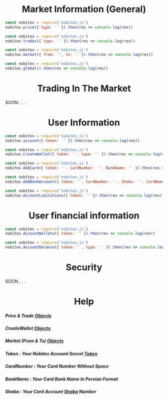 <h1 align="center">Market Information (General)</h1>

```js
const nobitex = require('nobitex.js')
nobitex.price({ type: '' }).then(res => console.log(res))
```
```js
const nobitex = require('nobitex.js')
nobitex.trades({ type: '' }).then(res => console.log(res))
```
```js
const nobitex = require('nobitex.js')
nobitex.market({ from: '', to: '' }).then(res => console.log(res))
```
```js
const nobitex = require('nobitex.js')
nobitex.global().then(res => console.log(res))
```
<h1 align="center">Trading In The Market</h1>
SOON . . .

<h1 align="center">User Information</h1>

```js
const nobitex = require('nobitex.js')
nobitex.account({ token: '' }).then(res => console.log(res))
```
```js
const nobitex = require('nobitex.js')
nobitex.CreateWallet({ token: '', type: '' }).then(res => console.log(res))
```
```js
const nobitex = require('nobitex.js')
nobitex.AddCard({ token: '', CardNumber: '', BankName: '' }).then(res => console.log(res))
```
```js
const nobitex = require('nobitex.js')
nobitex.AddBankAccount({ token: '', CardNumber: '', Shaba: '', CardName: '' }).then(res => console.log(res))
```
```js
const nobitex = require('nobitex.js')
nobitex.AccountLimitations({ token: '' }).then(res => console.log(res))
```
<h1 align="center">User financial information</h1>

```js
const nobitex = require('nobitex.js')
nobitex.AccountWallets({ token: '' }).then(res => console.log(res))
```
```js
const nobitex = require('nobitex.js')
nobitex.AccountBalance({ token:'' , type: '' }).then(res => console.log(res))
```

<h1 align="center">Security</h1>
SOON . . .

<h1 align="center">Help</h1>

<h5>Price & Trade <a href="https://github.com/hadiazt/nobitex.js/blob/main/Data/Objects.md#--price--trade-functions--">Objects</a></h5>
<h5>CreateWallet <a href="https://github.com/hadiazt/nobitex.js/blob/main/Data/Objects.md#--createwallet-function--">Objects</a></h5>
<h5>Market (From & To) <a href="https://github.com/hadiazt/nobitex.js/blob/main/Data/Objects.md#--market-function--">Objects</a></h5>
<h5>Token : Your Nobitex Account Sercet <a href="https://nobitex.ir/app/settings/">Token</a></h5>
<h5>CardNumber : Your Card Number Without Space </h5>
<h5>BankName : Your Card Bank Name In Persian Format</h5>
<h5>Shaba : Your Card Account <a href="https://www.ibena.ir/news/123905/%DA%A9%D8%AF-%D8%B4%D8%A8%D8%A7-%DA%86%DB%8C%D8%B3%D8%AA-%D9%88-%DA%86%D9%87-%DA%A9%D8%A7%D8%A8%D8%B1%D8%AF%DB%8C-%D8%AF%D8%A7%D8%B1%D8%AF">Shaba</a> Number </h5>
